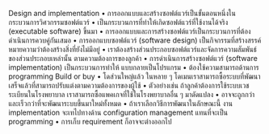 Design and implementation
•	การออกแบบและสร้างซอฟต์แวร์เป็นขั้นตอนหนึ่งในกระบวนการวิศวกรรมซอฟต์แวร์
•	เป็นกระบวนการที่ทำให้เกิดซอฟต์แวร์ที่ใช้งานได้จริง (executable software) ขึ้นมา
•	การออกแบบและการสร้างซอฟต์แวร์เป็นกระบวนการที่ต้องดำเนินการควบคู่กันเสมอ
•	การออกแบบซอฟต์แวร์ (software design) เป็นกิจกรรมที่สร้างสรรค์ หมายความว่าต้องสร้างสิ่งที่ยังไม่มีอยู่
•	เราต้องสร้างส่วนประกอบซอฟต์แวร์และจัดการความสัมพันธ์ของส่วนประกอบเหล่านั้น ตามความต้องการของลูกค้า
•	การดำเนินการสร้างซอฟต์แวร์ (software implementation) เป็นกระบวนการทำให้ แบบกลายเป็นโปรแกรม
•	ต้องใช้ความสามารถด้านการ programming
Build or buy
•	โดส่วนใหญ่แล้ว ในหลาย ๆ โดเมนเราสามารถซื้อระบบที่พัฒนาเสร็จแล้วที่สามารถปรับแต่งตามความต้องการของผู้ใช้
•	ตัวอย่างเช่น ถ้าลูกค้าต้องการใช้ระบบเวชระเบียนในโรงพยาบาล เราสามารถซื้อแพคเกจที่ใช้ในโรงพยาบาลอื่น ๆ มาดัดแปลง
•	อาจจะถูกกว่าและเร็วกว่าที่จะพัฒนาระบบขึ้นมาใหม่ทั้งหมด
•	ถ้าเราเลือกวิธีการพัฒนาในลักษณะนี้ งาน implementation จะเทไปทางด้าน configuration management แทนที่จะเป็น programming
•	การเก็บ requirement ก็อาจจะต่างออกไป
